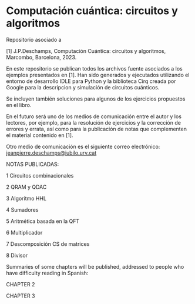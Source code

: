 # Computación cuántica: circuitos y algoritmos

Repositorio asociado a 

[1] J.P.Deschamps, Computación Cuántica: circuitos y algoritmos, Marcombo, Barcelona, 2023.

En este repositorio se publican todos los archivos fuente asociados a los ejemplos presentados en [1]. Han sido generados y ejecutados utilizando el entorno de desarrollo IDLE para Python y la biblioteca Cirq creada por Google para la descripcion y simulación de circuitos cuánticos.

Se incluyen también soluciones para algunos de los ejercicios propuestos en el libro.

En el futuro será uno de los medios de comunicación entre el autor y los lectores, por ejemplo, para la resolución de ejercicios y la corrección de errores y errata, así como para la publicación de notas que complementen el material contenido en [1]. 

Otro medio de comunicación es el siguiente correo electrónico: jeanpierre.deschamps@iubilo.urv.cat

NOTAS PUBLICADAS:

1 Circuitos combinacionales

2 QRAM y QDAC

3 Algoritmo HHL

4 Sumadores

5 Aritmética basada en la QFT

6 Multiplicador

7 Descomposición CS de matrices

8 Divisor

Summaries of some chapters will be published, addressed to people who have difficulty reading in Spanish:

CHAPTER 2

CHAPTER 3
